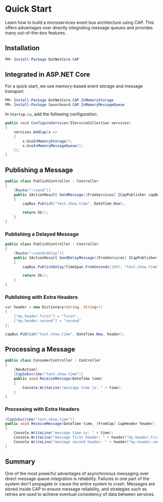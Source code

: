 # Quick Start

Learn how to build a microservices event bus architecture using CAP. This offers advantages over directly integrating message queues and provides many out-of-the-box features.

## Installation

```powershell
PM> Install-Package DotNetCore.CAP
```

## Integrated in ASP.NET Core

For a quick start, we use memory-based event storage and message transport.

```powershell
PM> Install-Package DotNetCore.CAP.InMemoryStorage
PM> Install-Package Savorboard.CAP.InMemoryMessageQueue
```

In `Startup.cs`, add the following configuration:

```c#
public void ConfigureServices(IServiceCollection services)
{
    services.AddCap(x =>
    {
        x.UseInMemoryStorage();
        x.UseInMemoryMessageQueue();
    });
}
```

## Publishing a Message

```c#
public class PublishController : Controller
{
    [Route("~/send")]
    public IActionResult SendMessage([FromServices] ICapPublisher capBus)
    {
        capBus.Publish("test.show.time", DateTime.Now);

        return Ok();
    }
}
```

### Publishing a Delayed Message

```c#
public class PublishController : Controller
{
    [Route("~/send/delay")]
    public IActionResult SendDelayMessage([FromServices] ICapPublisher capBus)
    {
        capBus.PublishDelay(TimeSpan.FromSeconds(100), "test.show.time", DateTime.Now);

        return Ok();
    }
}
```

### Publishing with Extra Headers

```c#
var header = new Dictionary<string, string>()
{
    ["my.header.first"] = "first",
    ["my.header.second"] = "second"
};

capBus.Publish("test.show.time", DateTime.Now, header);
```

## Processing a Message

```C#
public class ConsumerController : Controller
{
    [NonAction]
    [CapSubscribe("test.show.time")]
    public void ReceiveMessage(DateTime time)
    {
        Console.WriteLine("message time is: " + time);
    }
}
```

### Processing with Extra Headers

```c#
[CapSubscribe("test.show.time")]
public void ReceiveMessage(DateTime time, [FromCap] CapHeader header)
{
    Console.WriteLine("message time is: " + time);
    Console.WriteLine("message first header: " + header["my.header.first"]);
    Console.WriteLine("message second header: " + header["my.header.second"]);
}
```

## Summary

One of the most powerful advantages of asynchronous messaging over direct message queue integration is reliability. Failures in one part of the system don't propagate or cause the entire system to crash. Messages are stored inside CAP to ensure message reliability, and strategies such as retries are used to achieve eventual consistency of data between services.